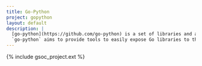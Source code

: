 ```yaml
---
title: Go-Python
project: gopython
layout: default
description: |
  [go-python](https://github.com/go-python) is a set of libraries and applications written in [Go](https://golang.org).
  `go-python` aims to provide tools to easily expose Go libraries to the Python ecosystem.
---
```


{% include gsoc_project.ext %}
